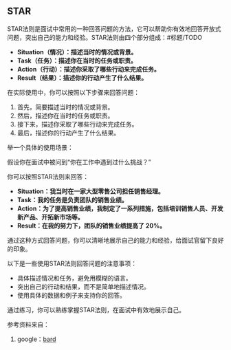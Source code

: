 ## STAR
STAR法则是面试中常用的一种回答问题的方法，它可以帮助你有效地回答开放式问题，突出自己的能力和经验。STAR法则由四个部分组成：#标题/TODO

* **Situation（情况）：描述当时的情况或背景。**
* **Task（任务）：描述你在当时的任务或职责。**
* **Action（行动）：描述你采取了哪些行动来完成任务。**
* **Result（结果）：描述你的行动产生了什么结果。**

在实际使用中，你可以按照以下步骤来回答问题：

1. 首先，简要描述当时的情况或背景。
2. 然后，描述你在当时的任务或职责。
3. 接下来，描述你采取了哪些行动来完成任务。
4. 最后，描述你的行动产生了什么结果。

举一个具体的使用场景：

假设你在面试中被问到“你在工作中遇到过什么挑战？”

你可以按照STAR法则来回答：

* **Situation：我当时在一家大型零售公司担任销售经理。**
* **Task：我的任务是负责团队的销售业绩。**
* **Action：为了提高销售业绩，我制定了一系列措施，包括培训销售人员、开发新产品、开拓新市场等。**
* **Result：在我的努力下，团队的销售业绩提高了 20%。**

通过这种方式回答问题，你可以清晰地展示自己的能力和经验，给面试官留下良好的印象。

以下是一些使用STAR法则回答问题的注意事项：

* 具体描述情况和任务，避免用模糊的语言。
* 突出自己的行动和结果，而不是简单地描述情况。
* 使用具体的数据和例子来支持你的回答。

通过练习，你可以熟练掌握STAR法则，在面试中有效地展示自己。

参考资料来自：
1. google：[bard](https://bard.google.com/)